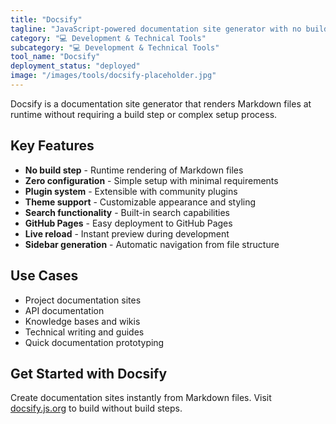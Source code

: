 ```yaml
---
title: "Docsify"
tagline: "JavaScript-powered documentation site generator with no build step"
category: "💻 Development & Technical Tools"
subcategory: "💻 Development & Technical Tools"
tool_name: "Docsify"
deployment_status: "deployed"
image: "/images/tools/docsify-placeholder.jpg"
---
```

Docsify is a documentation site generator that renders Markdown files at runtime without requiring a build step or complex setup process.

## Key Features

- **No build step** - Runtime rendering of Markdown files
- **Zero configuration** - Simple setup with minimal requirements
- **Plugin system** - Extensible with community plugins
- **Theme support** - Customizable appearance and styling
- **Search functionality** - Built-in search capabilities
- **GitHub Pages** - Easy deployment to GitHub Pages
- **Live reload** - Instant preview during development
- **Sidebar generation** - Automatic navigation from file structure

## Use Cases

- Project documentation sites
- API documentation
- Knowledge bases and wikis
- Technical writing and guides
- Quick documentation prototyping

## Get Started with Docsify

Create documentation sites instantly from Markdown files. Visit [docsify.js.org](https://docsify.js.org) to build without build steps.